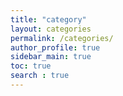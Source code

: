 ```yaml
---
title: "category"
layout: categories
permalink: /categories/
author_profile: true
sidebar_main: true
toc: true
search : true
---
```

